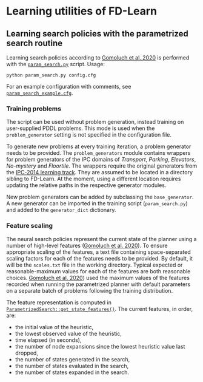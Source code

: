 # Learning utilities of FD-Learn

## Learning search policies with the parametrized search routine

Learning search policies according to [Gomoluch et al. 2020](https://ojs.aaai.org//index.php/ICAPS/article/view/6748) is performed with the [`param_search.py`](param_search.py) script. Usage:

`
python param_search.py config.cfg
`

For an example configuration with comments, see [`param_search_example.cfg`](param_search_example.cfg).

### Training problems

The script can be used without problem generation, instead training on user-supplied PDDL problems. This mode is used when the `problem_generator` setting is not specified in the configuration file.

To generate new problems at every training iteration, a problem generator needs to be provided. The `problem_generators` module contains wrappers for problem generators of the IPC domains of <em>Transport</em>, <em>Parking</em>, <em>Elevators</em>, <em>No-mystery</em> and <em>Floortile</em>. The wrappers require the original generators from the [IPC-2014 learning track](https://www.cs.colostate.edu/~ipc2014/). They are assumed to be located in a directory sibling to FD-Learn. At the moment, using a different location requires updating the relative paths in the respective generator modules.

New problem generators can be added by subclassing the `base_generator`. A new generator can be imported in the training script (`param_search.py`) and added to the `generator_dict` dictionary.

### Feature scaling

The neural search policies represent the current state of the planner using a number of high-level features ([Gomoluch et al. 2020](https://ojs.aaai.org//index.php/ICAPS/article/view/6748)). To ensure appropriate scaling of the features, a text file containing space-separated scaling factors for each of the features needs to be provided. By default, it will be the `scales.txt` file in the working directory. Typical expected or reasonable-maximum values for each of the features are both reasonable choices. [Gomoluch et al. 2020](https://ojs.aaai.org//index.php/ICAPS/article/view/6748)) used the maximum values of the features recorded when running the parametrized planner with default parameters on a separate batch of problems following the training distribution.

The feature representation is computed in [`ParametrizedSearch::get_state_features()`](../src/search/search_engines/parametrized_search.cc). The current features, in order, are:
- the initial value of the heuristic,
- the lowest observed value of the heuristic,
- time elapsed (in seconds),
- the number of node expansions since the lowest heuristic value last dropped,
- the number of states generated in the search,
- the number of states evaluated in the search,
- the number of states expanded in the search.
